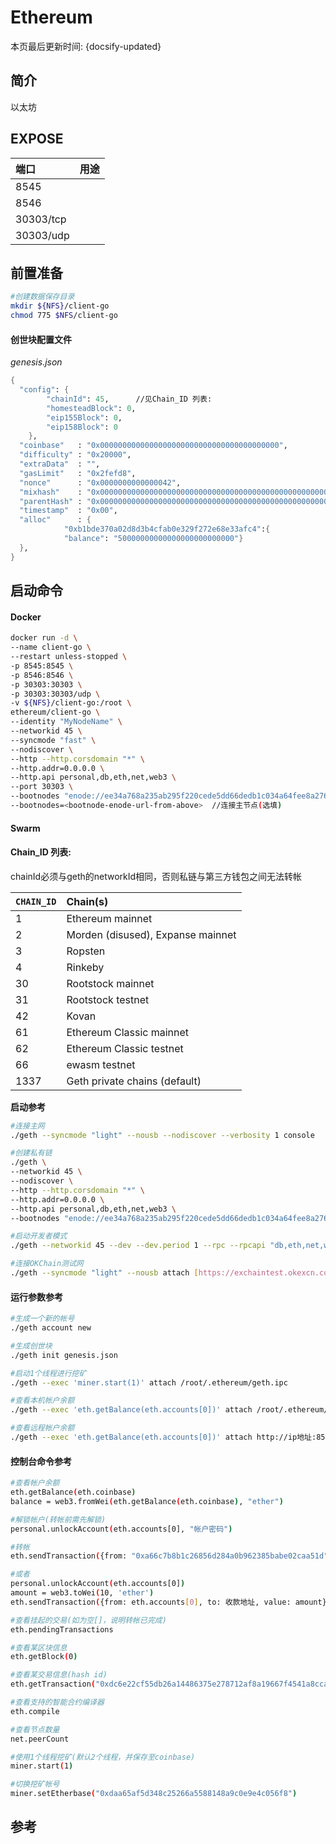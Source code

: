 # Ethereum

本页最后更新时间: {docsify-updated}

## 简介
以太坊


## EXPOSE

| 端口 | 用途 |
| :--- | :--- |
| 8545 |  |
| 8546 |  |
| 30303/tcp |  |
| 30303/udp |  |



## 前置准备

```bash
#创建数据保存目录
mkdir ${NFS}/client-go
chmod 775 $NFS/client-go
```

#### 创世块配置文件

_genesis.json_

```scheme
{
  "config": {
        "chainId": 45,      //见Chain_ID 列表:
        "homesteadBlock": 0,
        "eip155Block": 0,
        "eip158Block": 0
    },
  "coinbase"   : "0x0000000000000000000000000000000000000000",
  "difficulty" : "0x20000",
  "extraData"  : "",
  "gasLimit"   : "0x2fefd8",
  "nonce"      : "0x0000000000000042",
  "mixhash"    : "0x0000000000000000000000000000000000000000000000000000000000000000",
  "parentHash" : "0x0000000000000000000000000000000000000000000000000000000000000000",
  "timestamp"  : "0x00",
  "alloc"      : {
            "0xb1bde370a02d8d3b4cfab0e329f272e68e33afc4":{
            "balance": "50000000000000000000000000"}
  },
}
```

## 启动命令

<!-- tabs:start -->
#### **Docker**
```bash
docker run -d \
--name client-go \
--restart unless-stopped \
-p 8545:8545 \
-p 8546:8546 \
-p 30303:30303 \
-p 30303:30303/udp \
-v ${NFS}/client-go:/root \
ethereum/client-go \
--identity "MyNodeName" \
--networkid 45 \
--syncmode "fast" \
--nodiscover \
--http --http.corsdomain "*" \
--http.addr=0.0.0.0 \
--http.api personal,db,eth,net,web3 \
--port 30303 \
--bootnodes "enode://ee34a768a235ab295f220cede5dd66dedb1c034a64fee8a2769f1c59e6378cf2fc87fcd02c066934b72580890470adf43edb5ba109267d2d075379f9b76c2ba1@119.3.2.153:30303"
--bootnodes=<bootnode-enode-url-from-above>  //连接主节点(选填)
```


#### **Swarm**


<!-- tabs:end -->



#### Chain\_ID 列表:

chainId必须与geth的networkId相同，否则私链与第三方钱包之间无法转帐

| `CHAIN_ID` | Chain\(s\) |
| :--- | :--- |
| 1 | Ethereum mainnet |
| 2 | Morden \(disused\), Expanse mainnet |
| 3 | Ropsten |
| 4 | Rinkeby |
| 30 | Rootstock mainnet |
| 31 | Rootstock testnet |
| 42 | Kovan |
| 61 | Ethereum Classic mainnet |
| 62 | Ethereum Classic testnet |
| 66 | ewasm testnet |
| 1337 | Geth private chains \(default\) |



**启动参考**

```bash
#连接主网
./geth --syncmode "light" --nousb --nodiscover --verbosity 1 console

#创建私有链
./geth \
--networkid 45 \
--nodiscover \
--http --http.corsdomain "*" \
--http.addr=0.0.0.0 \
--http.api personal,db,eth,net,web3 \
--bootnodes "enode://ee34a768a235ab295f220cede5dd66dedb1c034a64fee8a2769f1c59e6378cf2fc87fcd02c066934b72580890470adf43edb5ba109267d2d075379f9b76c2ba1@119.3.2.153:30303"

#启动开发者模式
./geth --networkid 45 --dev --dev.period 1 --rpc --rpcapi "db,eth,net,web3,miner,personal" --verbosity 1 console

#连接OKChain测试网
./geth --syncmode "light" --nousb attach [https://exchaintest.okexcn.com](https://exchaintest.okexcn.com/) console

```

#### 运行参数参考

```bash
#生成一个新的帐号
./geth account new  

#生成创世块
./geth init genesis.json 

#启动1个线程进行挖矿
./geth --exec 'miner.start(1)' attach /root/.ethereum/geth.ipc 

#查看本机帐户余额
./geth --exec 'eth.getBalance(eth.accounts[0])' attach /root/.ethereum/geth.ipc

#查看远程帐户余额
./geth --exec 'eth.getBalance(eth.accounts[0])' attach http://ip地址:8545

```

#### 控制台命令参考

```bash
#查看帐户余额
eth.getBalance(eth.coinbase)
balance = web3.fromWei(eth.getBalance(eth.coinbase), "ether")

#解锁帐户(转帐前需先解锁)
personal.unlockAccount(eth.accounts[0], "帐户密码")

#转帐
eth.sendTransaction({from: "0xa66c7b8b1c26856d284a0b962385babe02caa51d", to: "0x3e822e05ee975e02be3f15f32b0fddced8d5bdd0", value: web3.toWei(0.1, "ether")})

#或者
personal.unlockAccount(eth.accounts[0])
amount = web3.toWei(10, 'ether')
eth.sendTransaction({from: eth.accounts[0], to: 收款地址, value: amount})

#查看挂起的交易(如为空[]，说明转帐已完成)
eth.pendingTransactions

#查看某区块信息
eth.getBlock(0)

#查看某交易信息(hash id)
eth.getTransaction("0xdc6e22cf55db26a14486375e278712af8a19667f4541a8cca3d7ad67fcb5fad7")

#查看支持的智能合约编译器
eth.compile

#查看节点数量
net.peerCount

#使用1个线程挖矿(默认2个线程，并保存至coinbase)
miner.start(1)

#切换挖矿帐号
miner.setEtherbase("0xdaa65af5d348c25266a5588148a9c0e9e4c056f8")
```

## 参考

